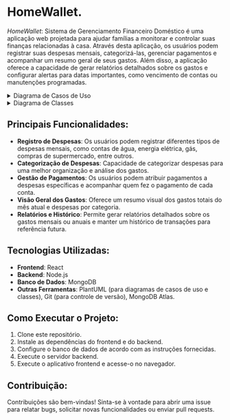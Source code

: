 # HomeWallet.

*HomeWallet*: Sistema de Gerenciamento Financeiro Doméstico é uma aplicação web projetada para ajudar famílias a monitorar e controlar suas finanças relacionadas à casa. Através desta aplicação, os usuários podem registrar suas despesas mensais, categorizá-las, gerenciar pagamentos e acompanhar um resumo geral de seus gastos. Além disso, a aplicação oferece a capacidade de gerar relatórios detalhados sobre os gastos e configurar alertas para datas importantes, como vencimento de contas ou manutenções programadas.

<details>
 <summary>Diagrama de Casos de Uso</summary>
![use_cases](https://github.com/Pedroffda/HomeWallet/assets/92474347/e5fb6e4a-0cc6-4966-9b7a-aafda436cd59)
</details>
<details>
 <summary>Diagrama de Classes</summary>
![class_diagram](https://github.com/Pedroffda/HomeWallet/assets/92474347/1e67dd6c-c3d7-415b-91c0-80ac48c8e049)
</details>

## Principais Funcionalidades:
- **Registro de Despesas**: Os usuários podem registrar diferentes tipos de despesas mensais, como contas de água, energia elétrica, gás, compras de supermercado, entre outros.
- **Categorização de Despesas**: Capacidade de categorizar despesas para uma melhor organização e análise dos gastos.
- **Gestão de Pagamentos**: Os usuários podem atribuir pagamentos a despesas específicas e acompanhar quem fez o pagamento de cada conta.
- **Visão Geral dos Gastos**: Oferece um resumo visual dos gastos totais do mês atual e despesas por categoria.
- **Relatórios e Histórico**: Permite gerar relatórios detalhados sobre os gastos mensais ou anuais e manter um histórico de transações para referência futura.


## Tecnologias Utilizadas:
- **Frontend**: React
- **Backend**: Node.js
- **Banco de Dados**: MongoDB
- **Outras Ferramentas**: PlantUML (para diagramas de casos de uso e classes), Git (para controle de versão), MongoDB Atlas.

## Como Executar o Projeto:
1. Clone este repositório.
2. Instale as dependências do frontend e do backend.
3. Configure o banco de dados de acordo com as instruções fornecidas.
4. Execute o servidor backend.
5. Execute o aplicativo frontend e acesse-o no navegador.

## Contribuição:
Contribuições são bem-vindas! Sinta-se à vontade para abrir uma issue para relatar bugs, solicitar novas funcionalidades ou enviar pull requests.
